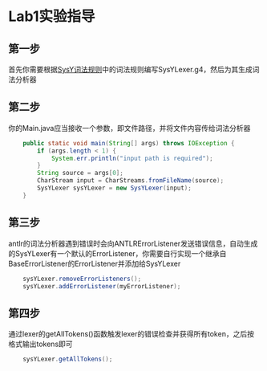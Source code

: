 # Lab1实验指导
## 第一步
首先你需要根据[SysY词法规则](2022/docs/lexer.md)中的词法规则编写SysYLexer.g4，然后为其生成词法分析器

## 第二步
你的Main.java应当接收一个参数，即文件路径，并将文件内容传给词法分析器
```java 
    public static void main(String[] args) throws IOException {
        if (args.length < 1) {
            System.err.println("input path is required");
        }
        String source = args[0];
        CharStream input = CharStreams.fromFileName(source);
        SysYLexer sysYLexer = new SysYLexer(input);
    }
```
## 第三步
antlr的词法分析器遇到错误时会向ANTLRErrorListener发送错误信息，自动生成的SysYLexer有一个默认的ErrorListener，你需要自行实现一个继承自BaseErrorListener的ErrorListener并添加给SysYLexer
```java 
    sysYLexer.removeErrorListeners();
    sysYLexer.addErrorListener(myErrorListener);
```

## 第四步
通过lexer的getAllTokens()函数触发lexer的错误检查并获得所有token，之后按格式输出tokens即可
```java 
    sysYLexer.getAllTokens();
```